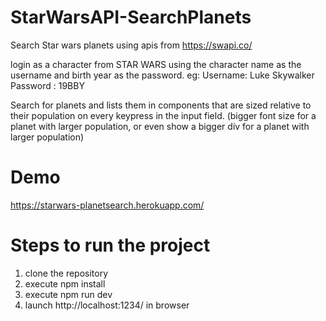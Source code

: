 # StarWarsAPI-SearchPlanets
Search Star wars planets using apis from https://swapi.co/

login as a character from STAR WARS using the character name as the username and birth year as the password.
eg:
Username: Luke Skywalker
Password : 19BBY

Search for planets and lists them in components that are sized relative to their population on every keypress in the input field.
(bigger font size for a planet with larger population, or even show a bigger div for a planet with larger population)

# Demo
https://starwars-planetsearch.herokuapp.com/

# Steps to run the project
1. clone the repository
2. execute npm install
3. execute npm run dev
4. launch http://localhost:1234/ in browser
